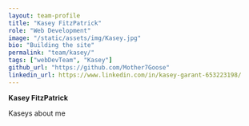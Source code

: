 ```yaml
---
layout: team-profile
title: "Kasey FitzPatrick"
role: "Web Development"
image: "/static/assets/img/Kasey.jpg"
bio: "Building the site"
permalink: "team/kasey/"
tags: ["webDevTeam", "Kasey"]
github_url: "https://github.com/Mother7Goose"
linkedin_url: https://www.linkedin.com/in/kasey-garant-653223198/
---
```


**Kasey FitzPatrick**

Kaseys about me
